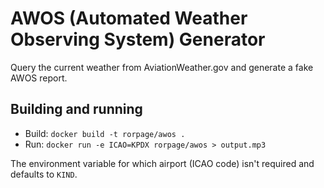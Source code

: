 # AWOS (Automated Weather Observing System) Generator

Query the current weather from AviationWeather.gov and generate a fake AWOS report.

## Building and running
- Build: `docker build -t rorpage/awos .`
- Run: `docker run -e ICAO=KPDX rorpage/awos > output.mp3`

The environment variable for which airport (ICAO code) isn't required and defaults to `KIND`.
